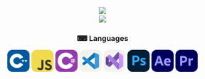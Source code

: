 <p align="center">
  <img src="https://github-readme-stats.vercel.app/api?username=capstxr&theme=dark&show_icons=true">
  <br>
  <img src="https://github-readme-stats.vercel.app/api/top-langs/?username=capstxr&theme=dark">
</p>

<h3 align="center">⌨ Languages</h3>

<p align="center">
  <img width="50px" src="https://github.com/tandpfun/skill-icons/blob/main/icons/CPP.svg" alt="C++"/>
  <img width="50px" src="https://github.com/tandpfun/skill-icons/blob/main/icons/JavaScript.svg" alt="JavaScript"/>
  <img width="50px" src="https://github.com/tandpfun/skill-icons/blob/main/icons/CS.svg" alt="CSharp"/>
  <img width="50px" src="https://github.com/tandpfun/skill-icons/blob/main/icons/VSCode-Light.svg" alt="Visual Studio Code"/>
  <img width="50px" src="https://github.com/tandpfun/skill-icons/blob/main/icons/VisualStudio-Light.svg" alt="Visual Studio"/>
  <img width="50px" src="https://github.com/tandpfun/skill-icons/blob/main/icons/Photoshop.svg" alt="Adobe Photoshop"/>
  <img width="50px" src="https://github.com/tandpfun/skill-icons/blob/main/icons/AfterEffects.svg" alt="Adobe After Effects"/>
  <img width="50px" src="https://github.com/tandpfun/skill-icons/blob/main/icons/Premiere.svg" alt="Adobe Premiere"/>
</p>
